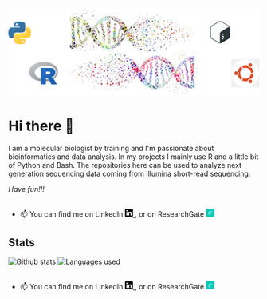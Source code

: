 ![Header](https://raw.githubusercontent.com/tschemic/tschemic/main/Github_Profile_Logo.png "Header")


# Hi there 👋

I am a molecular biologist by training and I'm passionate about bioinformatics and data analysis. In my projects I mainly use R and a little bit of Python and Bash. The repositories here can be used to analyze next generation sequencing data coming from Illumina short-read sequencing.


*Have fun!!!*<br/>
<br/>


- 📫 You can find me on LinkedIn <a href="https://www.linkedin.com/in/michael-tscherner-81335265/"> <img src="https://raw.githubusercontent.com/tschemic/tschemic/main/linkedin-3-16.png" alt="LinkedIn" width="16"/> </a>, or on ResearchGate <a href="https://www.researchgate.net/profile/Michael_Tscherner/"> <img src="https://raw.githubusercontent.com/tschemic/tschemic/main/RG.png" alt="ResearchGate" width="16"/> </a>



## Stats

[![Github stats](https://github-readme-stats.vercel.app/api?username=tschemic&hide=issues,contribs&show_icons=true&theme=dark)](https://github.com/tschemic)
[![Languages used](https://github-readme-stats.vercel.app/api/top-langs/?username=tschemic&exclude_repo=ThinkStats2&theme=dark)](https://github.com/tschemic)<br/>
<br/>



- 📫 You can find me on LinkedIn <a href="https://www.linkedin.com/in/michael-tscherner-81335265/"> <img src="https://raw.githubusercontent.com/tschemic/tschemic/main/linkedin-3-16.png" alt="LinkedIn" width="16"/> </a>, or on ResearchGate <a href="https://www.researchgate.net/profile/Michael_Tscherner/"> <img src="https://raw.githubusercontent.com/tschemic/tschemic/main/RG.png" alt="ResearchGate" width="16"/> </a>


<!--
**tschemic/tschemic** is a ✨ _special_ ✨ repository because its `README.md` (this file) appears on your GitHub profile.

Here are some ideas to get you started:

- 🔭 I’m currently working on ...
- 🌱 I’m currently learning ...
- 👯 I’m looking to collaborate on ...
- 🤔 I’m looking for help with ...
- 💬 Ask me about ...
- 📫 How to reach me: ...
- 😄 Pronouns: ...
- ⚡ Fun fact: ...
-->
